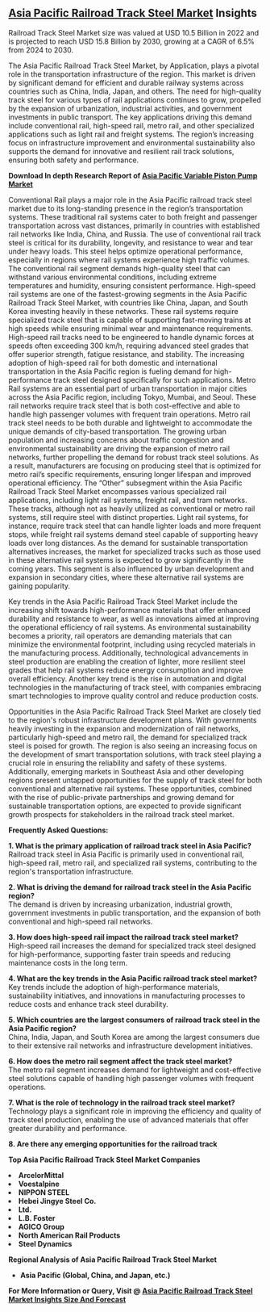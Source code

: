 <h2><a href="https://www.verifiedmarketreports.com/download-sample/?rid=333692&amp;utm_source=Github-Feb&amp;utm_medium=219" target="_blank">Asia Pacific Railroad Track Steel Market</a> Insights</h2><p>Railroad Track Steel Market size was valued at USD 10.5 Billion in 2022 and is projected to reach USD 15.8 Billion by 2030, growing at a CAGR of 6.5% from 2024 to 2030.</p><p><p>The Asia Pacific Railroad Track Steel Market, by Application, plays a pivotal role in the transportation infrastructure of the region. This market is driven by significant demand for efficient and durable railway systems across countries such as China, India, Japan, and others. The need for high-quality track steel for various types of rail applications continues to grow, propelled by the expansion of urbanization, industrial activities, and government investments in public transport. The key applications driving this demand include conventional rail, high-speed rail, metro rail, and other specialized applications such as light rail and freight systems. The region’s increasing focus on infrastructure improvement and environmental sustainability also supports the demand for innovative and resilient rail track solutions, ensuring both safety and performance. <p><strong>Download In depth Research Report of <a href="https://www.verifiedmarketreports.com/download-sample/?rid=236118&amp;utm_source=Pulse-Dec&amp;utm_medium=219" target="_blank">Asia Pacific Variable Piston Pump Market</a></strong></p></p> <p>Conventional Rail plays a major role in the Asia Pacific railroad track steel market due to its long-standing presence in the region’s transportation systems. These traditional rail systems cater to both freight and passenger transportation across vast distances, primarily in countries with established rail networks like India, China, and Russia. The use of conventional rail track steel is critical for its durability, longevity, and resistance to wear and tear under heavy loads. This steel helps optimize operational performance, especially in regions where rail systems experience high traffic volumes. The conventional rail segment demands high-quality steel that can withstand various environmental conditions, including extreme temperatures and humidity, ensuring consistent performance. High-speed rail systems are one of the fastest-growing segments in the Asia Pacific Railroad Track Steel Market, with countries like China, Japan, and South Korea investing heavily in these networks. These rail systems require specialized track steel that is capable of supporting fast-moving trains at high speeds while ensuring minimal wear and maintenance requirements. High-speed rail tracks need to be engineered to handle dynamic forces at speeds often exceeding 300 km/h, requiring advanced steel grades that offer superior strength, fatigue resistance, and stability. The increasing adoption of high-speed rail for both domestic and international transportation in the Asia Pacific region is fueling demand for high-performance track steel designed specifically for such applications. Metro Rail systems are an essential part of urban transportation in major cities across the Asia Pacific region, including Tokyo, Mumbai, and Seoul. These rail networks require track steel that is both cost-effective and able to handle high passenger volumes with frequent train operations. Metro rail track steel needs to be both durable and lightweight to accommodate the unique demands of city-based transportation. The growing urban population and increasing concerns about traffic congestion and environmental sustainability are driving the expansion of metro rail networks, further propelling the demand for robust track steel solutions. As a result, manufacturers are focusing on producing steel that is optimized for metro rail’s specific requirements, ensuring longer lifespan and improved operational efficiency. The “Other” subsegment within the Asia Pacific Railroad Track Steel Market encompasses various specialized rail applications, including light rail systems, freight rail, and tram networks. These tracks, although not as heavily utilized as conventional or metro rail systems, still require steel with distinct properties. Light rail systems, for instance, require track steel that can handle lighter loads and more frequent stops, while freight rail systems demand steel capable of supporting heavy loads over long distances. As the demand for sustainable transportation alternatives increases, the market for specialized tracks such as those used in these alternative rail systems is expected to grow significantly in the coming years. This segment is also influenced by urban development and expansion in secondary cities, where these alternative rail systems are gaining popularity. <p>Key trends in the Asia Pacific Railroad Track Steel Market include the increasing shift towards high-performance materials that offer enhanced durability and resistance to wear, as well as innovations aimed at improving the operational efficiency of rail systems. As environmental sustainability becomes a priority, rail operators are demanding materials that can minimize the environmental footprint, including using recycled materials in the manufacturing process. Additionally, technological advancements in steel production are enabling the creation of lighter, more resilient steel grades that help rail systems reduce energy consumption and improve overall efficiency. Another key trend is the rise in automation and digital technologies in the manufacturing of track steel, with companies embracing smart technologies to improve quality control and reduce production costs. <p>Opportunities in the Asia Pacific Railroad Track Steel Market are closely tied to the region's robust infrastructure development plans. With governments heavily investing in the expansion and modernization of rail networks, particularly high-speed and metro rail, the demand for specialized track steel is poised for growth. The region is also seeing an increasing focus on the development of smart transportation solutions, with track steel playing a crucial role in ensuring the reliability and safety of these systems. Additionally, emerging markets in Southeast Asia and other developing regions present untapped opportunities for the supply of track steel for both conventional and alternative rail systems. These opportunities, combined with the rise of public-private partnerships and growing demand for sustainable transportation options, are expected to provide significant growth prospects for stakeholders in the railroad track steel market. <p><b>Frequently Asked Questions:</b></p> <p><b>1. What is the primary application of railroad track steel in Asia Pacific?</b><br> Railroad track steel in Asia Pacific is primarily used in conventional rail, high-speed rail, metro rail, and specialized rail systems, contributing to the region's transportation infrastructure.</p> <p><b>2. What is driving the demand for railroad track steel in the Asia Pacific region?</b><br> The demand is driven by increasing urbanization, industrial growth, government investments in public transportation, and the expansion of both conventional and high-speed rail networks.</p> <p><b>3. How does high-speed rail impact the railroad track steel market?</b><br> High-speed rail increases the demand for specialized track steel designed for high-performance, supporting faster train speeds and reducing maintenance costs in the long term.</p> <p><b>4. What are the key trends in the Asia Pacific railroad track steel market?</b><br> Key trends include the adoption of high-performance materials, sustainability initiatives, and innovations in manufacturing processes to reduce costs and enhance track steel durability.</p> <p><b>5. Which countries are the largest consumers of railroad track steel in the Asia Pacific region?</b><br> China, India, Japan, and South Korea are among the largest consumers due to their extensive rail networks and infrastructure development initiatives.</p> <p><b>6. How does the metro rail segment affect the track steel market?</b><br> The metro rail segment increases demand for lightweight and cost-effective steel solutions capable of handling high passenger volumes with frequent operations.</p> <p><b>7. What is the role of technology in the railroad track steel market?</b><br> Technology plays a significant role in improving the efficiency and quality of track steel production, enabling the use of advanced materials that offer greater durability and performance.</p> <p><b>8. Are there any emerging opportunities for the railroad track</p><p><strong>Top Asia Pacific Railroad Track Steel Market Companies</strong></p><div data-test-id=""><p><li>ArcelorMittal</li><li> Voestalpine</li><li> NIPPON STEEL</li><li> Hebei Jingye Steel Co.</li><li> Ltd.</li><li> L.B. Foster</li><li> AGICO Group</li><li> North American Rail Products</li><li> Steel Dynamics</li></p><div><strong>Regional Analysis of&nbsp;Asia Pacific Railroad Track Steel Market</strong></div><ul><li dir="ltr"><p dir="ltr">Asia Pacific (Global, China, and Japan, etc.)</p></li></ul><p><strong>For More Information or Query, Visit @&nbsp;</strong><strong><a href="https://www.verifiedmarketreports.com/product/railroad-track-steel-market/?utm_source=Github-Feb&amp;utm_medium=219" target="_blank">Asia Pacific Railroad Track Steel Market Insights Size And Forecast</a></strong></p></div><h2>&nbsp;</h2><div data-test-id="">&nbsp;</div>

